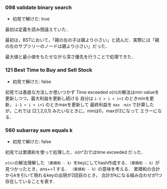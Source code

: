 
### 098 validate binary search
- 初見で解けた: true

最初は定義を読み間違えていた．

最初は，BSTにおいて，「親の左の子は親より小さい」と読んだ．実際には「親の左のサブツリーのノードは親より小さい」だった．

最大値と最小値をもたせながら深さ優先を行うことで処理できた．

### 121 Best Time to Buy and Sell Stock
- 初見で解けた: false

初見では愚直な方法しか思いつかず Time exceeded
o(n)の解法はmin valueを更新しつつ，最大利益を更新し続ける
自分は `i-1 > i < i+1` のときminを更新， `i-1 < i > i+1` のときmaxを更新して
最終利益を `max -min` で計算したが，これでは [2,1,2,0,1] みたいなときに，minは0，maxが2になって
エラーになる．

### 560 subarray sum equals k
- 初見で解けた: false

初見では累積和を使って処理した．o(n^2)ではtime exceeded だった．

`o(n)`の解法理解した
`（累積和 - k）`をkeyにしてhash作成する．`（累積和 - k）`が見つかったとき，ans+=1 する．
`（累積和 - k）`の意味を考える．
累積和の合計からkを引いて現れるkeyの出現が2回目のとき，
合計がkになる組み合わせが1つ存在していることを表す．



